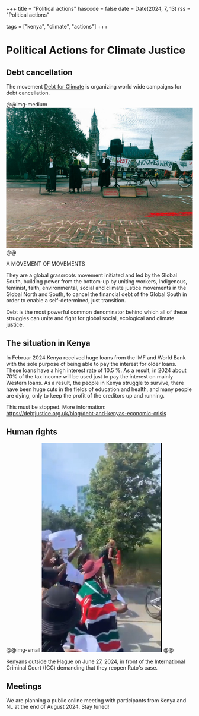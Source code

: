 +++
title = "Political actions"
hascode = false
date = Date(2024, 7, 13)
rss = "Political actions"

tags = ["kenya", "climate", "actions"]
+++


# Political Actions for Climate Justice

## Debt cancellation

The movement [Debt for Climate](https://www.debtforclimate.org/) is organizing world wide campaigns for debt cancellation.

@@img-medium ![alt](/assets/amsterdam.jpeg) @@

A MOVEMENT OF MOVEMENTS 

They are a global grassroots movement initiated and led by the Global South, building power from the bottom-up by uniting workers, Indigenous, feminist, faith, environmental, social and climate justice movements in the Global North and South, to cancel the financial debt of the Global South in order to enable a self-determined, just transition.

Debt is the most powerful common denominator behind which all of these struggles can unite and fight for global social, ecological and climate justice.

## The situation in Kenya
In Februar 2024 Kenya received huge loans from the IMF and World Bank with the sole purpose of being able to pay the interest for older loans. These loans have a high interest rate of 10.5 %. As a result, in 2024 about 70% of the tax income will be used just to pay the interest on mainly Western loans. As a result, the people in Kenya struggle to survive, there have been huge cuts in the fields of education and health, and many people are dying, only to keep the profit of the creditors up and running.

This must be stopped. More information:
https://debtjustice.org.uk/blog/debt-and-kenyas-economic-crisis
​
## Human rights

@@img-small ![alt](/assets/denhaag.jpeg) @@

Kenyans outside the Hague on June 27, 2024, in front of the International Criminal Court (ICC) demanding that they reopen Ruto's case. 

## Meetings
We are planning a public online meeting with participants from Kenya and NL at the end of August 2024. Stay tuned!

